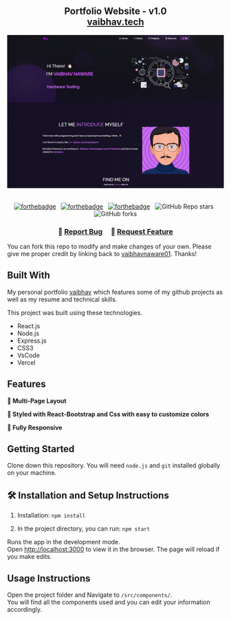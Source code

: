 <h2 align="center">
  Portfolio Website - v1.0<br/>
  <a href="https://vaibhavnaware01.github.io/Portfolio/" target="_blank">vaibhav.tech</a>
</h2>
<div align="center">
  <img alt="Demo" src="./Images/readme-img1.png" />
</div>

<br/>

<center>

[![forthebadge](https://forthebadge.com/images/badges/built-with-love.svg)](https://forthebadge.com) &nbsp;
[![forthebadge](https://forthebadge.com/images/badges/made-with-javascript.svg)](https://forthebadge.com) &nbsp;
[![forthebadge](https://forthebadge.com/images/badges/open-source.svg)](https://forthebadge.com) &nbsp;
![GitHub Repo stars](https://img.shields.io/github/stars/vaibhavnaware01/Portfolio?color=red&logo=github&style=for-the-badge) &nbsp;
![GitHub forks](https://img.shields.io/github/forks/vaibhavnaware01/Portfolio?color=red&logo=github&style=for-the-badge)

</center>

<h3 align="center">
    🔹
    <a href="https://github.com/vaibhavnaware01/Portfolio/issues">Report Bug</a> &nbsp; &nbsp;
    🔹
    <a href="https://github.com/vaibhavnaware01/Portfolio/issues">Request Feature</a>
</h3>

You can fork this repo to modify and make changes of your own. Please give me proper credit by linking back to [vaibhavnaware01](https://github.com/vaibhavnaware01/Portfolio). Thanks!

## Built With

My personal portfolio <a href="https://vaibhavnaware01.github.io/Portfolio/" target="_blank">vaibhav</a> which features some of my github projects as well as my resume and technical skills.<br/>

This project was built using these technologies.

- React.js
- Node.js
- Express.js
- CSS3
- VsCode
- Vercel

## Features

**📖 Multi-Page Layout**

**🎨 Styled with React-Bootstrap and Css with easy to customize colors**

**📱 Fully Responsive**

## Getting Started

Clone down this repository. You will need `node.js` and `git` installed globally on your machine.

## 🛠 Installation and Setup Instructions

1. Installation: `npm install`

2. In the project directory, you can run: `npm start`

Runs the app in the development mode.\
Open [http://localhost:3000](http://localhost:3000) to view it in the browser.
The page will reload if you make edits.

## Usage Instructions

Open the project folder and Navigate to `/src/components/`. <br/>
You will find all the components used and you can edit your information accordingly.
